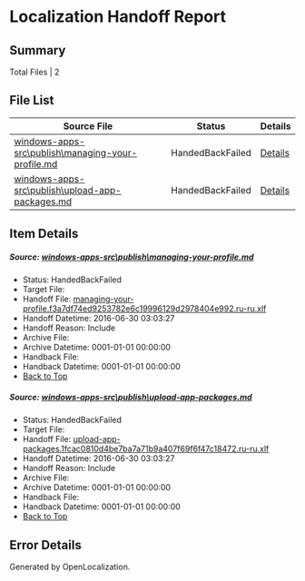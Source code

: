 # <a name='report-top'></a> Localization Handoff Report

## Summary
 Total Files | 2

## File List
 Source File | Status | Details 
 ----------- | ------ | ------- 
 [windows-apps-src\publish\managing-your-profile.md](https://github.com/Microsoft/windows-apps/blob/a9aae8fdc3cb4eaf151934a773a7cc3e6ced177f/windows-apps-src/publish/managing-your-profile.md) | HandedBackFailed | [Details](#20a995f1a67bfdf0d52340c0964eb05c10935af13622)
 [windows-apps-src\publish\upload-app-packages.md](https://github.com/Microsoft/windows-apps/blob/7f1a40f33a3137e4e0ded674b5bfdf35f11135dc/windows-apps-src/publish/upload-app-packages.md) | HandedBackFailed | [Details](#f628820747f51f7200e2748c2c3f41b58455b2fa3648)

## Item Details
##### <a name='20a995f1a67bfdf0d52340c0964eb05c10935af13622'></a> Source: [windows-apps-src\publish\managing-your-profile.md](https://github.com/Microsoft/windows-apps/blob/a9aae8fdc3cb4eaf151934a773a7cc3e6ced177f/windows-apps-src/publish/managing-your-profile.md)
* Status: HandedBackFailed
* Target File: 
* Handoff File: [managing-your-profile.f3a7df74ed9253782e6c19996129d2978404e992.ru-ru.xlf](https://github.com/Microsoft/WDG.handoff/blob/990e192471d24353e126c1566a6ce06e2281569d/ol-handoff/Microsoft/windows-apps.ru-ru/master/managing-your-profile.f3a7df74ed9253782e6c19996129d2978404e992.ru-ru.xlf)
* Handoff Datetime: 2016-06-30 03:03:27
* Handoff Reason: Include
* Archive File: 
* Archive Datetime: 0001-01-01 00:00:00
* Handback File: 
* Handback Datetime: 0001-01-01 00:00:00
* [Back to Top](#report-top)

##### <a name='f628820747f51f7200e2748c2c3f41b58455b2fa3648'></a> Source: [windows-apps-src\publish\upload-app-packages.md](https://github.com/Microsoft/windows-apps/blob/7f1a40f33a3137e4e0ded674b5bfdf35f11135dc/windows-apps-src/publish/upload-app-packages.md)
* Status: HandedBackFailed
* Target File: 
* Handoff File: [upload-app-packages.1fcac0810d4be7ba7a71b9a407f69f6f47c18472.ru-ru.xlf](https://github.com/Microsoft/WDG.handoff/blob/990e192471d24353e126c1566a6ce06e2281569d/ol-handoff/Microsoft/windows-apps.ru-ru/master/upload-app-packages.1fcac0810d4be7ba7a71b9a407f69f6f47c18472.ru-ru.xlf)
* Handoff Datetime: 2016-06-30 03:03:27
* Handoff Reason: Include
* Archive File: 
* Archive Datetime: 0001-01-01 00:00:00
* Handback File: 
* Handback Datetime: 0001-01-01 00:00:00
* [Back to Top](#report-top)


## Error Details

Generated by OpenLocalization.
